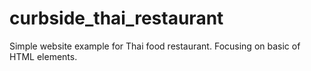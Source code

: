 # curbside_thai_restaurant
Simple website example for Thai food restaurant. Focusing on basic of HTML elements.
